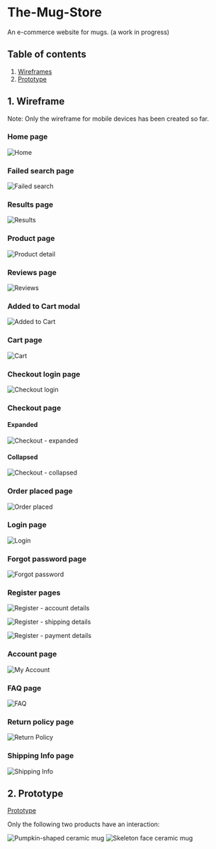 # The-Mug-Store
An e-commerce website for mugs. (a work in progress)

## Table of contents
1. [Wireframes](#wireframe)
2. [Prototype](#prototype)

<a name="wireframe"></a>
## 1. Wireframe
Note: Only the wireframe for mobile devices has been created so far.

### Home page

![Home](https://user-images.githubusercontent.com/112350764/196782893-d3c3c653-fa17-4e8b-a1e7-1b35ee35a1e4.png)

### Failed search page

![Failed search](https://user-images.githubusercontent.com/112350764/196783121-c7220da1-9d21-4a90-8778-7008fa5fd365.png)

### Results page

![Results](https://user-images.githubusercontent.com/112350764/196783174-441af776-0c4c-45d0-922b-28ea2209176f.png)

### Product page

![Product detail](https://user-images.githubusercontent.com/112350764/196783223-75a7da5e-fb1d-467c-9f1d-bf097388fedb.png)

### Reviews page

![Reviews](https://user-images.githubusercontent.com/112350764/196783251-8bda51de-a3f7-431e-879c-a5cd5bbb5b32.png)

### Added to Cart modal

![Added to Cart](https://user-images.githubusercontent.com/112350764/196783294-313b9f61-cd6c-483c-afb0-0e5a6f3ea6c9.png)

### Cart page

![Cart](https://user-images.githubusercontent.com/112350764/196783370-2b710455-4df8-461b-ab9d-d6b217ef50b7.png)

### Checkout login page

![Checkout login](https://user-images.githubusercontent.com/112350764/196783403-649a051e-8aa6-46bf-b4b1-476e4cb83abb.png)

### Checkout page
#### Expanded

![Checkout - expanded](https://user-images.githubusercontent.com/112350764/196783443-690aca7c-ed0e-42ba-b583-08568c01de68.png)

#### Collapsed

![Checkout - collapsed](https://user-images.githubusercontent.com/112350764/196783465-876e1c70-98f2-4460-afac-5b29e6c8583c.png)

### Order placed page

![Order placed](https://user-images.githubusercontent.com/112350764/196783560-e221020d-bb25-43c8-a8d0-69898047758d.png)

### Login page

![Login](https://user-images.githubusercontent.com/112350764/196783589-4d49cd43-f0e2-42f2-8b25-170921f2c2b7.png)

### Forgot password page

![Forgot password](https://user-images.githubusercontent.com/112350764/196783627-712622cf-5184-4335-88e5-1e61ee155369.png)

### Register pages

![Register - account details](https://user-images.githubusercontent.com/112350764/196783750-b3bf18d8-ec47-4dfe-ad6e-3e7c7809048d.png)

![Register - shipping details](https://user-images.githubusercontent.com/112350764/196783766-80c628c6-d5e3-4c2a-ac42-3866cec87842.png)

![Register - payment details](https://user-images.githubusercontent.com/112350764/196783783-cebc2252-8f35-4648-a61b-ebe64068ebec.png)

### Account page

![My Account](https://user-images.githubusercontent.com/112350764/196783824-a22c7e54-6807-411f-841e-cbb30d773a24.png)

### FAQ page

![FAQ](https://user-images.githubusercontent.com/112350764/196783865-9772074c-4e6e-4ff0-8f75-9050dae7ced0.png)

### Return policy page

![Return Policy](https://user-images.githubusercontent.com/112350764/196783888-3b5ee26c-a2e1-474a-a696-e17f46c29534.png)

### Shipping Info page

![Shipping Info](https://user-images.githubusercontent.com/112350764/196783918-d961a7fd-85c8-4988-b166-d06ce6d0e2a6.png)

<a name="prototype"></a>
## 2. Prototype

[Prototype](https://www.figma.com/proto/dXdeonfouzAg3uhIKRaFpc/Mug-Store?node-id=353%3A3783&scaling=scale-down&page-id=315%3A2449&starting-point-node-id=353%3A3783)

Only the following two products have an interaction:

![Pumpkin-shaped ceramic mug](https://user-images.githubusercontent.com/112350764/196815139-bb6abd6e-35e3-4777-954e-0189290db7f1.png)
![Skeleton face ceramic mug](https://user-images.githubusercontent.com/112350764/196815152-05ff9b2a-5df7-4b69-89e6-d12bf9089e52.png)

